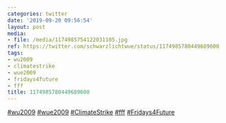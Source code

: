 ```yaml
---
categories: twitter
date: '2019-09-20 09:56:54'
layout: post
media:
- file: /media/1174985754122031105.jpg
ref: https://twitter.com/schwarzlichtwue/status/1174985780449689600
tags:
- wu2009
- climatestrike
- wue2009
- fridays4future
- fff
title: 1174985780449689600
---
```

[#wu2009](/t/wu2009) [#wue2009](/t/wue2009) [#ClimateStrike](/t/climatestrike) [#fff](/t/fff) [#Fridays4Future](/t/fridays4future) 